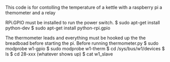 This code is for contolling the temperature of a kettle with a raspberry pi a themometer and a relay

RPi.GPIO must be installed to run the power switch.
	$ sudo apt-get install python-dev
	$ sudo apt-get install python-rpi.gpio

The thermometer leads and everything must be hooked up the the breadboad before starting the pi. 
Before running thermometer.py
	$ sudo modprobe w1-gpio
	$ sudo modprobe w1-therm
	$ cd /sys/bus/w1/devices
	$ ls
	$ cd 28-xxx (whatever shows up)
	$ cat w1_slave
